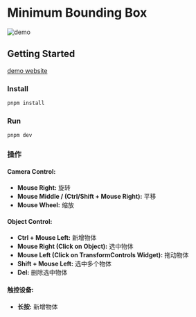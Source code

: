 # Minimum Bounding Box

![demo](https://github.com/user-attachments/assets/9c44fb25-f1fc-4052-8bb6-e5e04929fb99)

## Getting Started

[demo website](https://sweetbrulee.github.io/algorithm/mbb/)

### Install

```bash
pnpm install
```

### Run

```bash
pnpm dev
```

### 操作

#### Camera Control:

- **Mouse Right:** 旋转
- **Mouse Middle / (Ctrl/Shift + Mouse Right):** 平移
- **Mouse Wheel:** 缩放

#### Object Control:

- **Ctrl + Mouse Left:** 新增物体
- **Mouse Right (Click on Object):** 选中物体
- **Mouse Left (Click on TransformControls Widget):** 拖动物体
- **Shift + Mouse Left:** 选中多个物体
- **Del:** 删除选中物体

#### 触控设备:

- **长按:** 新增物体
